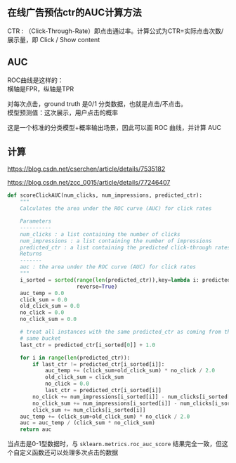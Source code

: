 
## 在线广告预估ctr的AUC计算方法

CTR
:    （Click-Through-Rate）即点击通过率。计算公式为CTR=实际点击次数/展示量，即 Click / Show content


## AUC
ROC曲线是这样的：  
横轴是FPR，纵轴是TPR  

对每次点击，ground truth 是0/1 分类数据，也就是点击/不点击。  
模型预测值：这次展示，用户点击的概率

这是一个标准的分类模型+概率输出场景，因此可以画 ROC 曲线，并计算 AUC

## 计算

https://blog.csdn.net/cserchen/article/details/7535182

https://blog.csdn.net/zcc_0015/article/details/77246407


```python
def scoreClickAUC(num_clicks, num_impressions, predicted_ctr):
    """
    Calculates the area under the ROC curve (AUC) for click rates

    Parameters
    ----------
    num_clicks : a list containing the number of clicks
    num_impressions : a list containing the number of impressions
    predicted_ctr : a list containing the predicted click-through rates
    Returns
    -------
    auc : the area under the ROC curve (AUC) for click rates
    """
    i_sorted = sorted(range(len(predicted_ctr)),key=lambda i: predicted_ctr[i],
                      reverse=True)
    auc_temp = 0.0
    click_sum = 0.0
    old_click_sum = 0.0
    no_click = 0.0
    no_click_sum = 0.0

    # treat all instances with the same predicted_ctr as coming from the
    # same bucket
    last_ctr = predicted_ctr[i_sorted[0]] + 1.0

    for i in range(len(predicted_ctr)):
        if last_ctr != predicted_ctr[i_sorted[i]]:
            auc_temp += (click_sum+old_click_sum) * no_click / 2.0
            old_click_sum = click_sum
            no_click = 0.0
            last_ctr = predicted_ctr[i_sorted[i]]
        no_click += num_impressions[i_sorted[i]] - num_clicks[i_sorted[i]]
        no_click_sum += num_impressions[i_sorted[i]] - num_clicks[i_sorted[i]]
        click_sum += num_clicks[i_sorted[i]]
    auc_temp += (click_sum+old_click_sum) * no_click / 2.0
    auc = auc_temp / (click_sum * no_click_sum)
    return auc
```
当点击是0-1型数据时，与 `sklearn.metrics.roc_auc_score` 结果完全一致，但这个自定义函数还可以处理多次点击的数据
